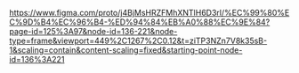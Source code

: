 https://www.figma.com/proto/j4BjMsHRZFMhXNTlH6D3rl/%EC%99%80%EC%9D%B4%EC%96%B4-%ED%94%84%EB%A0%88%EC%9E%84?page-id=125%3A97&node-id=136-221&node-type=frame&viewport=449%2C1267%2C0.12&t=ziTP3NZn7V8k35sB-1&scaling=contain&content-scaling=fixed&starting-point-node-id=136%3A221
